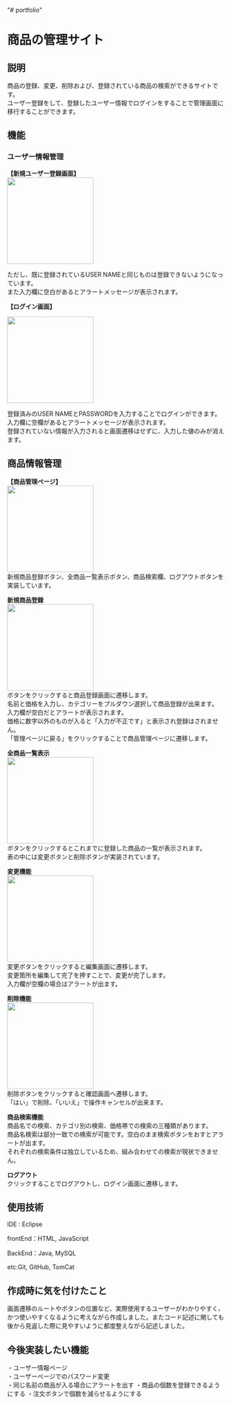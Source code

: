 "# portfolio"   
# 商品の管理サイト  

## 説明  
商品の登録、変更、削除および、登録されている商品の検索ができるサイトです。  
ユーザー登録をして、登録したユーザー情報でログインをすることで管理画面に移行することができます。  

## 機能  
### ユーザー情報管理  
**【新規ユーザー登録画面】**  
<img src="https://github.com/r-nagasawa/portfolio/assets/108414632/0f266d77-af41-4734-b6ba-bf5f1e14ddfb" width="200px">

ただし、既に登録されているUSER NAMEと同じものは登録できないようになっています。  
また入力欄に空白があるとアラートメッセージが表示されます。  


**【ログイン画面】**  


<img src="https://github.com/r-nagasawa/portfolio/assets/108414632/283b911b-afe2-4874-be1c-d8e621b7673f" width="200px">


登録済みのUSER NAMEとPASSWORDを入力することでログインができます。  
入力欄に空欄があるとアラートメッセージが表示されます。  
登録されていない情報が入力されると画面遷移はせずに、入力した値のみが消えます。  

## 商品情報管理
**【商品管理ページ】**  
<img src="https://github.com/r-nagasawa/portfolio/assets/108414632/561b0c29-f504-46df-a8dc-a3e735594b0b" width="200px">  
新規商品登録ボタン、全商品一覧表示ボタン、商品検索欄、ログアウトボタンを実装しています。  


**新規商品登録**  
<img src="https://github.com/r-nagasawa/portfolio/assets/108414632/e2d06dd3-d5e9-4361-8338-571015c9ab80" width="200px">  
ボタンをクリックすると商品登録画面に遷移します。  
名前と価格を入力し、カテゴリーをプルダウン選択して商品登録が出来ます。  
入力欄が空白だとアラートが表示されます。  
価格に数字以外のものが入ると「入力が不正です」と表示され登録はされません。  
「管理ページに戻る」をクリックすることで商品管理ページに遷移します。  


**全商品一覧表示**  
<img src="https://github.com/r-nagasawa/portfolio/assets/108414632/a83858e4-fba0-42fe-a1dc-1d1c043fda0f" width="200px">  
ボタンをクリックするとこれまでに登録した商品の一覧が表示されます。  
表の中には変更ボタンと削除ボタンが実装されています。  


**変更機能**  
<img src="https://github.com/r-nagasawa/portfolio/assets/108414632/2a78df5a-e951-45cc-ba55-4a78bbe07763" width="200px">  
変更ボタンをクリックすると編集画面に遷移します。  
変更箇所を編集して完了を押すことで、変更が完了します。  
入力欄が空欄の場合はアラートが出ます。 


**削除機能**  
<img src="https://github.com/r-nagasawa/portfolio/assets/108414632/ab27aeeb-171f-48bc-9abf-757ba53a9ca3" width="200px">  
削除ボタンをクリックすると確認画面へ遷移します。  
「はい」で削除、「いいえ」で操作キャンセルが出来ます。

**商品検索機能**  
商品名での検索、カテゴリ別の検索、価格帯での検索の三種類があります。  
商品名検索は部分一致での検索が可能です。空白のまま検索ボタンをおすとアラートが出ます。  
それぞれの検索条件は独立しているため、組み合わせての検索が現状できません。

**ログアウト**  
クリックすることでログアウトし、ログイン画面に遷移します。  

## 使用技術   
IDE : Eclipse

frontEnd：HTML, JavaScript

BackEnd：Java, MySQL

etc:Git, GitHub, TomCat

## 作成時に気を付けたこと
画面遷移のルートやボタンの位置など、実際使用するユーザーがわかりやすく、かつ使いやすくなるように考えながら作成しました。またコード記述に関しても後から見返した際に見やすいように都度整えながら記述しました。

## 今後実装したい機能
・ユーザー情報ページ  
・ユーザーページでのパスワード変更  
・同じ名前の商品が入る場合にアラートを出す
・商品の個数を登録できるようにする
・注文ボタンで個数を減らせるようにする











